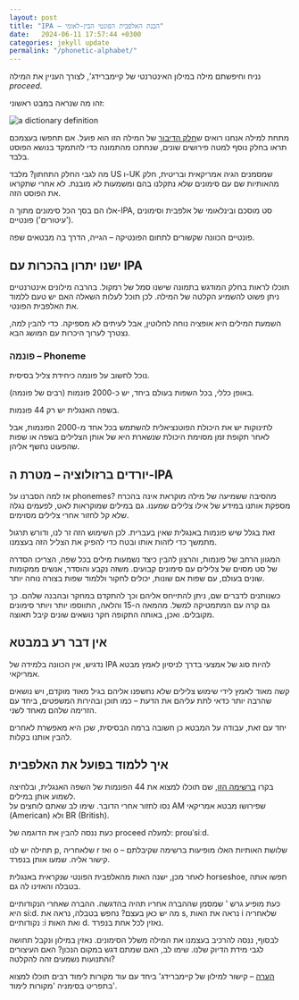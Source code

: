 ```yaml
---
layout: post
title: "IPA – הבנת האלפבית הפונטי הבין-לאומי"
date:   2024-06-11 17:57:44 +0300
categories: jekyll update
permalink: "/phonetic-alphabet/"
---
```


<p>נניח וחיפשתם מילה במילון האינטרנטי של קיימברידג', לצורך העניין את המילה <em>proceed</em>.</p>

<p>זהו מה שנראה במבט ראשוני:</p>

<img src="../assets/img/proceed_dictionary.JPG" alt="a dictionary definition" class="img-fluid">

<p>מתחת למילה אנחנו רואים ש<a href="/parts-of-speech/" title="חלק הדיבור">חלק הדיבור</a> של המילה הזו הוא פועל. אם תחפשו בעצמכם תראו בחלק נוסף למטה פירושים שונים, שנחתכו מהתמונה כדי להתמקד בנושא הפוסט בלבד.</p>

<p>מה לגבי החלק התחתון? מלבד US ו-UK שמסמנים הגיה אמריקאית ובריטית, חלק מהאותיות שם עם סימונים שלא נתקלנו בהם ומשמעות לא מובנת. לא אחרי שתקראו את הפוסט הזה.</p>

<p>אלו הם בסך הכל סימונים מתוך ה-IPA, סט מוסכם ובינלאומי של אלפבית וסימונים ('עיטורים') פונטיים.</p>

<p>פונטיים הכוונה שקשורים לתחום הפונטיקה – הגייה, הדרך בה מבטאים שפה.</p>

<h2>ישנו יתרון בהכרות עם IPA</h2>

<p>תוכלו לראות בחלק המודגש בתמונה שישנו סמל של רמקול. בהרבה מילונים אינטרנטיים ניתן פשוט להשמיע הקלטה של המילה. לכן תוכל לעלות השאלה האם יש טעם ללמוד את האלפבית הפונטי.</p>

<p>השמעת המילים היא אופציה נוחה לחלוטין, אבל לעיתים לא מספיקה. כדי להבין למה, נצטרך לערוך היכרות עם המושג הבא.</p>

<h3>פונמה – Phoneme</h3>

<p>נוכל לחשוב על פונמה כיחידת צליל בסיסית.</p>

<p>באופן כללי, בכל השפות בעולם ביחד, יש כ-2000 פונמות (רבים של פונמה).</p>

<p>בשפה האנגלית יש רק 44 פונמות.</p>

<p>לתינוקות יש את היכולת הפוטנציאלית להשתמש בכל אחד מ-2000 הפונמות, אבל לאחר תקופת זמן מסוימת היכולת שנשארת היא של אותן הצלילים בשפה או שפות שהפעוט נחשף אליהן.</p>

<h2>יורדים ברזולוציה – מטרת ה-IPA</h2>

<p>אז למה הסברנו על phonemes? מהסיבה ששמיעה של מילה מוקראת אינה בהכרח מספקת אותנו במידע של אילו צלילים שמענו. גם במילים שמוקראות לאט, לפעמים נגלה שלא קל לחזור אחרי צלילים מסוימים.</p>

<p>זאת בגלל שיש פונמות באנגלית שאין בעברית. לכן השימוש הזה זר לנו, ודורש תרגול מתמשך כדי לזהות אותו ובטח כדי להפיק את הצליל הזה בעצמנו.</p>

<p>המגוון הרחב של פונמות, והרצון להבין כיצד נשמעות מילים בכל שפה, הצריכו הסדרה של סט מסוים של צלילים עם סימונים קבועים. משזה נקבע והוסדר, אנשים ממקומות שונים בעולם, עם שפות אם שונות, יכולים לחקור וללמוד שפות בצורה נוחה יותר.</p>

<p>כשנותנים לדברים שם, ניתן להתייחס אליהם וכך להתקדם במחקר ובהבנה שלהם. כך גם קרה עם המתמטיקה למשל. מהמאה ה-15 והלאה, התווספו יותר ויותר סימונים מקובלים. ואכן, באותה התקופה חקר נושאים שונים קיבל תאוצה.</p>

<h2>אין דבר רע במבטא</h2>

<p>נדגיש, אין הכוונה בלמידה של IPA להיות סוג של אמצעי בדרך לניסיון לאמץ מבטא אמריקאי.</p>

<p>קשה מאוד לאמץ לידי שימוש צלילים שלא נחשפנו אליהם בגיל מאוד מוקדם, ויש נושאים שהרבה יותר כדאי לתת עליהם את הדעת – כמו תוכן ובהירות המשפטים, ביחד עם הזרימה שלהם מאחד לשני.</p>

<p>יחד עם זאת, עבודה על המבטא כן חשובה ברמה הבסיסית, שכן היא מאפשרת לאחרים להבין אותנו בקלות.</p>

<h2>איך ללמוד בפועל את האלפבית</h2>

<p>בקרו <a href="https://www.antimoon.com/how/pronunc-soundsipa.htm" title="ברשימה הזו">ברשימה הזו</a>, שם תוכלו למצוא את 44 הפונמות של השפה האנגלית, ובלחיצה לשמוע אותן במילים.<br>נסו לחזור אחרי הדובר. שימו לב שאתם לוחצים על AM שפירושו מבטא אמריקאי (American) ולא BR (British).</p>

<p>כעת ננסה להבין את הדוגמה של proceed למעלה: proʊˈsiːd.</p>

<p>תחילה יש לנו p, שלאחריה r ואז o – שלושת האותיות האלו מופיעות ברשימה שקיבלתם קישור אליה. שמעו אותן בנפרד.</p>

<p>לאחר מכן, ישנה האות מהאלפבית הפונטי שנקראית באנגלית horseshoe, חפשו אותה בטבלה והאזינו לה גם.</p>

<p>כעת מופיע גרש ' שמסמן שההברה אחריו תהיה בהדגשה. ההברה שאחרי הנקודותיים היא si:d. מה יש כאן בעצם? נחפש בטבלה, נראה את s, נראה את האות i שלאחריה נקודותיים :i ואת האות d. נאזין לכל אחת בנפרד.</p>

<p>לבסוף, ננסה להרכיב בעצמנו את המילה משלל הסימונים. נאזין במילון ונקבל תחושה לגבי מידת הדיוק שלנו. שימו לב, האם שמתם דגש במקום הנכון? האם העיצורים והתנועות נשמעים זהה להקלטה?</p>

<p><span style="text-decoration: underline;">הערה</span> – קישור למילון של קיימברידג' ביחד עם עוד מקורות לימוד רבים תוכלו למצוא בתפריט בסימניה 'מקורות לימוד'.</p>
